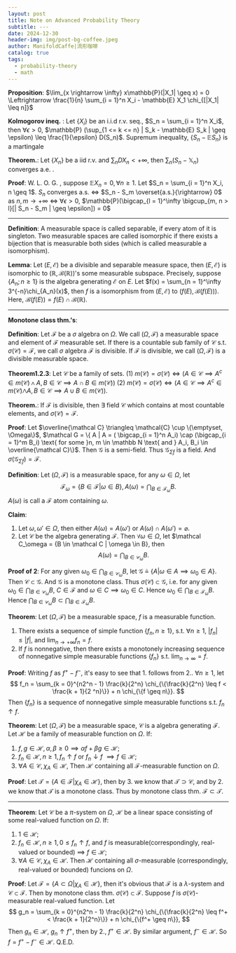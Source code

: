 ```yaml
---
layout: post
title: Note on Advanced Probability Theory
subtitle: ---
date: 2024-12-30
header-img: img/post-bg-coffee.jpeg
author: ManifoldCaffe|流形咖啡
catalog: true
tags:
  - probability-theory
  - math
---
```


**Proposition**: $\lim_{x \rightarrow \infty} x\mathbb{P}(|X_1| \geq x) = 0 \Leftrightarrow \frac{1}{n} \sum_{i = 1}^n X_i - \mathbb{E} X_1 \chi_{[|X_1| \leq n]}$ 

**Kolmogorov ineq.** : Let $\{X_i\}$ be an i.i.d r.v. seq., $S_n = \sum_{i = 1}^n X_i$, then $\forall \epsilon > 0$, $\mathbb{P} (\sup_{1 <= k <= n} | S_k - \mathbb{E} S_k | \geq \epsilon) \leq \frac{1}{\epsilon} D(S_n)$.
Supremum inequality, $\{S_n - \mathbb{E} S_n\}$ is a martingale

**Theorem.**: Let $\{X_n\}$ be a iid r.v. and $\sum_n D X_n < +\infty$, then $\sum_n(S_n - \mathbb X_n)$ converges a.e. .

**Proof**: W. L. O. G. , suppose $\mathbb{E} X_n = 0, \forall n \geq 1$. Let $S_n = \sum_{i = 1}^n X_i, n \geq 1$. $S_n$ converges a.s. $\Leftrightarrow$ $S_n - S_m \overset{a.s.}{\rightarrow} 0$ as $n, m \rightarrow +\infty$ $\Leftrightarrow$ $\forall \epsilon > 0$, $\mathbb{P}(\bigcap_{l = 1}^\infty \bigcup_{m, n > l}[| S_n - S_m | \geq \epsilon]) = 0$ 
***

**Definition**: A measurable space is called separable, if every atom of it is singleton. Two measurable spaces are called isomorphic if there exists a bijection that is measurable both sides (which is called measurable a isomorphism). [](https://www.bananaspace.org/wiki/%E8%AE%B2%E4%B9%89:%E9%9B%86%E5%90%88%E8%AE%BA%E5%9F%BA%E7%A1%80_(OperatorP)/%E5%88%9D%E7%AD%89%E6%8F%8F%E8%BF%B0%E9%9B%86%E5%90%88%E8%AE%BA/%E6%A0%87%E5%87%86Borel%E7%A9%BA%E9%97%B4)

**Lemma**: Let $(E, \mathcal{E})$ be a divisible and separable measure space, then $(E, \mathcal{E})$ is isomorphic to $(\mathbb{R}, \mathcal{B}(\mathbb R))$'s some measurable subspace. Precisely, suppose $\{A_n; n \geq 1\}$ is the algebra generating $\mathcal E$ on $E$. Let $f(x) = \sum_{n = 1}^\infty 3^{-n}\chi_{A_n}(x)$, then $f$ is a isomorphism from $(E, \mathcal E)$ to $(f(E), \mathcal B(f(E)))$. Here, $\mathcal B(f(E)) = f(E) \cap \mathcal B(\mathbb R)$.
***

**Monotone class thm.'s**:

**Definition**: Let $\mathcal F$ be a $\sigma$ algebra on $\Omega$. We call $(\Omega, \mathcal F)$ a measurable space and element of $\mathcal F$ measurable set. If there is a countable sub family of $\mathcal C$ s.t. $\sigma(\mathcal C) = \mathcal F$, we call $\sigma$ algebra $\mathcal F$ is divisible. If $\mathcal F$ is divisible, we call $(\Omega, \mathcal F)$ is a divisible measurable space.

**Theorem1.2.3**: Let $\mathcal C$ be a family of sets.
(1) $m(\mathcal C) = \sigma(\mathcal C) \Leftrightarrow (A \in \mathcal C \implies A^c \in m(\mathcal C) \wedge A, B \in \mathcal C \implies A \cap B \in m(\mathcal C)$)
(2) $m(\mathcal C) = \sigma(\mathcal C) \Leftrightarrow (A \in \mathcal C \implies A^c \in m(\mathcal C) \bigwedge A,B \in \mathcal C \implies A \cup B \in m(\mathcal C))$.

**Theorem.**: If $\mathcal F$ is divisible, then $\exists$ field $\mathcal C$ which contains at most countable elements, and $\sigma(\mathcal C) = \mathcal F$.

**Proof**: Let $\overline{\mathcal C} \triangleq \mathcal{C} \cup \{\emptyset, \Omega\}$, $\mathcal G = \{ A | A = ( \bigcap_{i = 1}^n A_i) \cap (\bigcap_{i = 1}^m B_i) \text{ for some }n, m \in \mathbb N \text{ and } A_i, B_i \in \overline{\mathcal C}\}$. Then $\mathcal G$ is a semi-field. Thus $\mathcal G_{\Sigma f}$ is a field. And $\sigma(\mathcal G_{\Sigma f}) = \mathcal F$.

**Definition**: Let $(\Omega, \mathcal F)$ is a measurable space, for any $\omega \in \Omega$, let
$$
\mathcal F_\omega = \{B \in \mathcal F | \omega \in B\}, A(\omega) = \bigcap_{B \in \mathcal F_\omega} B.
$$
$A(\omega)$ is call a $\mathcal F$ atom containing $\omega$.

**Claim**:
1. Let $\omega, \omega' \in \Omega$, then either $A(\omega) = A(\omega')$ or $A(\omega) \cap A(\omega') = \varnothing$.
2. Let $\mathcal C$ be the algebra generating $\mathcal F$. Then $\forall \omega \in \Omega$, let $\mathcal C_\omega = \{B \in \mathcal C | \omega \in B\}, then
$$
A(\omega) = \bigcap_{B \in \mathcal C_\omega} B.
$$

**Proof of 2**:
For any given $\omega_0 \in \bigcap_{B \in \mathcal C_\omega} B$, let $\mathcal G \triangleq \{A | \omega \in A \implies \omega_0 \in A\}$. Then $\mathcal C \subset \mathcal G$. And $\mathcal G$ is a monotone class. Thus $\sigma(\mathcal C) \subset \mathcal G$, i.e. for any given $\omega_0 \in \bigcap_{B \in \mathcal C_\omega} B$, $C \in \mathcal F$ and $\omega \in C \implies \omega_0 \in C$. Hence $\omega_0 \in \bigcap_{B \in \mathcal F_\omega} B$. Hence $\bigcap_{B \in \mathcal C_\omega} B \subset \bigcap_{B \in \mathcal F_\omega} B$.

**Theorem**: Let $(\Omega, \mathcal F)$ be a measurable space, $f$ is a measurable function.
1. There exists a sequence of simple function $\{f_n, n \geq 1\}$, s.t. $\forall n \geq 1$, $|f_n| \leq |f|$, and $\lim_{n \rightarrow +\infty} f_n = f$.
2. If $f$ is nonnegative, then there exists a monotonely increasing sequence of nonnegative simple measurable functions $\{f_n\}$ s.t. $\lim_{n \rightarrow \infty} = f$.

**Proof**: Writing $f$ as $f^+ - f^-$, it's easy to see that 1. follows from 2.. $\forall n \geq 1$, let
$$
f_n = \sum_{k = 0}^{n2^n - 1} \frac{k}{2^n} \chi_{\{\frac{k}{2^n} \leq f < \frac{k + 1}{2 ^n}\}} + n \chi_{\{f \geq n\}}.
$$
Then $\{f_n\}$ is a sequence of nonnegative simple measurable functions s.t. $f_n \uparrow f$.

**Theorem**: Let $(\Omega, \mathcal F)$ be a measurable space, $\mathcal C$ is a algebra generating $\mathcal F$. Let $\mathcal H$ be a family of measurable function on $\Omega$. If:
1. $f, g \in \mathcal H, \alpha, \beta \geq 0 \implies \alpha f + \beta g \in \mathcal H$;
2. $f_n \in \mathcal H, n \geq 1, f_n \uparrow f$ or $f_n \downarrow f$ $\implies f \in \mathcal H$;
3. $\forall A \in \mathcal C, \chi_A \in \mathcal H$,
Then $\mathcal H$ containing all $\mathcal F$-measurable function on $\Omega$.

**Proof**:
Let $\mathcal T = \{A \in \mathcal F | \chi_A \in \mathcal H\}$, then by 3. we know that $\mathcal T \supset \mathcal C$, and by 2. we know that $\mathcal T$ is a monotone class. Thus by monotone class thm. $\mathcal F \subset \mathcal T$.
***

**Theorem**: Let $\mathcal C$ be a $\pi$-system on $\Omega$, $\mathcal H$ be a linear space consisting of some real-valued function on $\Omega$. If:
1. $1 \in \mathcal H$;
2. $f_n \in \mathcal H, n \geq 1, 0 \leq f_n \uparrow f$, and $f$ is measurable(correspondingly, real-valued or bounded) $\implies$ $f \in \mathcal H$;
3. $\forall A \in \mathcal C, \chi_A \in \mathcal H$.
Then $\mathcal H$ containing all $\sigma$-measurable (correspondingly, real-valued or bounded) funcions on $\Omega$.

**Proof**: Let $\mathcal F = \{A \subset \Omega | \chi_A \in \mathcal H\}$, then it's obvious that $\mathcal F$ is a $\lambda$-system and $\mathcal C \subset \mathcal F$. Then by monotone class thm. $\sigma(\mathcal C) \subset \mathcal F$. Suppose $f$ is $\sigma(\mathcal C)$-measurable real-valued function. Let
$$
g_n = \sum_{k = 0}^{n2^n - 1} \frac{k}{2^n} \chi_{\{\frac{k}{2^n} \leq f^+ < \frac{k + 1}{2^n}\}} + n \chi_{\{f^+ \geq n\}},
$$
Then $g_n \in \mathcal H$, $g_n \uparrow f^+$, then by 2., $f^+ \in \mathcal H$. By similar argument, $f^- \in \mathcal H$. So $f = f^+ - f^- \in \mathcal H$. Q.E.D.